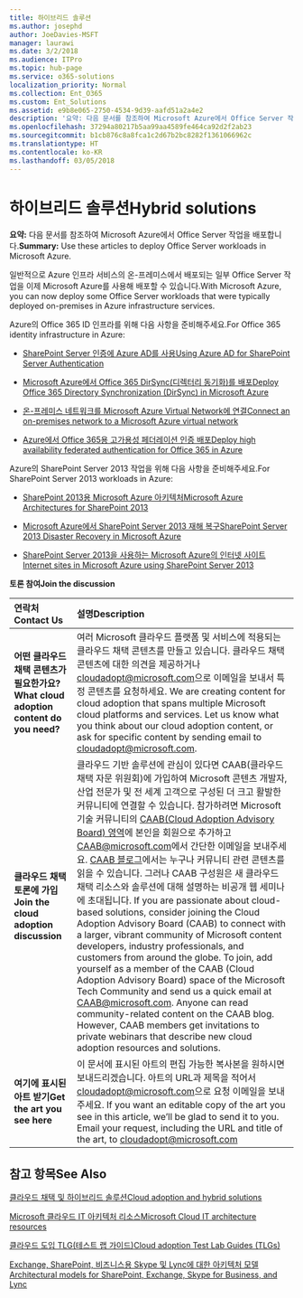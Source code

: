 ```yaml
---
title: 하이브리드 솔루션
ms.author: josephd
author: JoeDavies-MSFT
manager: laurawi
ms.date: 3/2/2018
ms.audience: ITPro
ms.topic: hub-page
ms.service: o365-solutions
localization_priority: Normal
ms.collection: Ent_O365
ms.custom: Ent_Solutions
ms.assetid: e9b8e065-2750-4534-9d39-aafd51a2a4e2
description: '요약: 다음 문서를 참조하여 Microsoft Azure에서 Office Server 작업을 배포합니다.'
ms.openlocfilehash: 37294a80217b5aa99aa4589fe464ca92d2f2ab23
ms.sourcegitcommit: b1cb876c8a8fca1c2d67b2bc8282f1361066962c
ms.translationtype: HT
ms.contentlocale: ko-KR
ms.lasthandoff: 03/05/2018
---
```

# <a name="hybrid-solutions"></a><span data-ttu-id="0968d-103">하이브리드 솔루션</span><span class="sxs-lookup"><span data-stu-id="0968d-103">Hybrid solutions</span></span>

 <span data-ttu-id="0968d-104">**요약:** 다음 문서를 참조하여 Microsoft Azure에서 Office Server 작업을 배포합니다.</span><span class="sxs-lookup"><span data-stu-id="0968d-104">**Summary:** Use these articles to deploy Office Server workloads in Microsoft Azure.</span></span>
  
<span data-ttu-id="0968d-105">일반적으로 Azure 인프라 서비스의 온-프레미스에서 배포되는 일부 Office Server 작업을 이제 Microsoft Azure를 사용해 배포할 수 있습니다.</span><span class="sxs-lookup"><span data-stu-id="0968d-105">With Microsoft Azure, you can now deploy some Office Server workloads that were typically deployed on-premises in Azure infrastructure services.</span></span>
  
<span data-ttu-id="0968d-106">Azure의 Office 365 ID 인프라를 위해 다음 사항을 준비해주세요.</span><span class="sxs-lookup"><span data-stu-id="0968d-106">For Office 365 identity infrastructure in Azure:</span></span>

- [<span data-ttu-id="0968d-107">SharePoint Server 인증에 Azure AD를 사용</span><span class="sxs-lookup"><span data-stu-id="0968d-107">Using Azure AD for SharePoint Server Authentication</span></span>](using-azure-ad-for-sharepoint-server-authentication.md)

- [<span data-ttu-id="0968d-108">Microsoft Azure에서 Office 365 DirSync(디렉터리 동기화)를 배포</span><span class="sxs-lookup"><span data-stu-id="0968d-108">Deploy Office 365 Directory Synchronization (DirSync) in Microsoft Azure</span></span>](deploy-office-365-directory-synchronization-dirsync-in-microsoft-azure.md)
  
- [<span data-ttu-id="0968d-109">온-프레미스 네트워크를 Microsoft Azure Virtual Network에 연결</span><span class="sxs-lookup"><span data-stu-id="0968d-109">Connect an on-premises network to a Microsoft Azure virtual network</span></span>](connect-an-on-premises-network-to-a-microsoft-azure-virtual-network.md)
    
- [<span data-ttu-id="0968d-110">Azure에서 Office 365용 고가용성 페더레이션 인증 배포</span><span class="sxs-lookup"><span data-stu-id="0968d-110">Deploy high availability federated authentication for Office 365 in Azure</span></span>](deploy-high-availability-federated-authentication-for-office-365-in-azure.md)
    
<span data-ttu-id="0968d-111">Azure의 SharePoint Server 2013 작업을 위해 다음 사항을 준비해주세요.</span><span class="sxs-lookup"><span data-stu-id="0968d-111">For SharePoint Server 2013 workloads in Azure:</span></span>
  
- [<span data-ttu-id="0968d-112">SharePoint 2013용 Microsoft Azure 아키텍처</span><span class="sxs-lookup"><span data-stu-id="0968d-112">Microsoft Azure Architectures for SharePoint 2013</span></span>](microsoft-azure-architectures-for-sharepoint-2013.md)
    
- [<span data-ttu-id="0968d-113">Microsoft Azure에서 SharePoint Server 2013 재해 복구</span><span class="sxs-lookup"><span data-stu-id="0968d-113">SharePoint Server 2013 Disaster Recovery in Microsoft Azure</span></span>](sharepoint-server-2013-disaster-recovery-in-microsoft-azure.md)
    
- [<span data-ttu-id="0968d-114">SharePoint Server 2013을 사용하는 Microsoft Azure의 인터넷 사이트</span><span class="sxs-lookup"><span data-stu-id="0968d-114">Internet sites in Microsoft Azure using SharePoint Server 2013</span></span>](internet-sites-in-microsoft-azure-using-sharepoint-server-2013.md)
  
    
<span data-ttu-id="0968d-115">**토론 참여**</span><span class="sxs-lookup"><span data-stu-id="0968d-115">**Join the discussion**</span></span>

|<span data-ttu-id="0968d-116">**연락처**</span><span class="sxs-lookup"><span data-stu-id="0968d-116">**Contact Us**</span></span>|<span data-ttu-id="0968d-117">**설명**</span><span class="sxs-lookup"><span data-stu-id="0968d-117">**Description**</span></span>|
|:-----|:-----|
|<span data-ttu-id="0968d-118">**어떤 클라우드 채택 콘텐츠가 필요한가요?**</span><span class="sxs-lookup"><span data-stu-id="0968d-118">**What cloud adoption content do you need?**</span></span> <br/> |<span data-ttu-id="0968d-p101">여러 Microsoft 클라우드 플랫폼 및 서비스에 적용되는 클라우드 채택 콘텐츠를 만들고 있습니다. 클라우드 채택 콘텐츠에 대한 의견을 제공하거나 [cloudadopt@microsoft.com](mailto:cloudadopt@microsoft.com?Subject=[Cloud%20Adoption%20Content%20Feedback]:%20)으로 이메일을 보내서 특정 콘텐츠를 요청하세요.  </span><span class="sxs-lookup"><span data-stu-id="0968d-p101">We are creating content for cloud adoption that spans multiple Microsoft cloud platforms and services. Let us know what you think about our cloud adoption content, or ask for specific content by sending email to cloudadopt@microsoft.com.</span></span><br/> |
|<span data-ttu-id="0968d-121">**클라우드 채택 토론에 가입**</span><span class="sxs-lookup"><span data-stu-id="0968d-121">**Join the cloud adoption discussion**</span></span> <br/> |<span data-ttu-id="0968d-p102">클라우드 기반 솔루션에 관심이 있다면 CAAB(클라우드 채택 자문 위원회)에 가입하여 Microsoft 콘텐츠 개발자, 산업 전문가 및 전 세계 고객으로 구성된 더 크고 활발한 커뮤니티에 연결할 수 있습니다. 참가하려면 Microsoft 기술 커뮤니티의 [CAAB(Cloud Adoption Advisory Board) 영역](https://aka.ms/caab)에 본인을 회원으로 추가하고 [CAAB@microsoft.com](mailto:caab@microsoft.com?Subject=I%20just%20joined%20the%20Cloud%20Adoption%20Advisory%20Board!)에서 간단한 이메일을 보내주세요. [CAAB 블로그](https://blogs.technet.com/b/solutions_advisory_board/)에서는 누구나 커뮤니티 관련 콘텐츠를 읽을 수 있습니다. 그러나 CAAB 구성원은 새 클라우드 채택 리소스와 솔루션에 대해 설명하는 비공개 웹 세미나에 초대됩니다.  </span><span class="sxs-lookup"><span data-stu-id="0968d-p102">If you are passionate about cloud-based solutions, consider joining the Cloud Adoption Advisory Board (CAAB) to connect with a larger, vibrant community of Microsoft content developers, industry professionals, and customers from around the globe. To join, add yourself as a member of the CAAB (Cloud Adoption Advisory Board) space of the Microsoft Tech Community and send us a quick email at CAAB@microsoft.com. Anyone can read community-related content on the CAAB blog. However, CAAB members get invitations to private webinars that describe new cloud adoption resources and solutions.</span></span><br/> |
|<span data-ttu-id="0968d-125">**여기에 표시된 아트 받기**</span><span class="sxs-lookup"><span data-stu-id="0968d-125">**Get the art you see here**</span></span> <br/> |<span data-ttu-id="0968d-p103">이 문서에 표시된 아트의 편집 가능한 복사본을 원하시면 보내드리겠습니다. 아트의 URL과 제목을 적어서 [cloudadopt@microsoft.com](mailto:cloudadopt@microsoft.com?subject=[Art%20Request]:%20)으로 요청 이메일을 보내주세요.  </span><span class="sxs-lookup"><span data-stu-id="0968d-p103">If you want an editable copy of the art you see in this article, we’ll be glad to send it to you. Email your request, including the URL and title of the art, to cloudadopt@microsoft.com</span></span><br/> |
   
## <a name="see-also"></a><span data-ttu-id="0968d-128">참고 항목</span><span class="sxs-lookup"><span data-stu-id="0968d-128">See Also</span></span>

[<span data-ttu-id="0968d-129">클라우드 채택 및 하이브리드 솔루션</span><span class="sxs-lookup"><span data-stu-id="0968d-129">Cloud adoption and hybrid solutions</span></span>](cloud-adoption-and-hybrid-solutions.md)
  
[<span data-ttu-id="0968d-130">Microsoft 클라우드 IT 아키텍처 리소스</span><span class="sxs-lookup"><span data-stu-id="0968d-130">Microsoft Cloud IT architecture resources</span></span>](microsoft-cloud-it-architecture-resources.md)
  
[<span data-ttu-id="0968d-131">클라우드 도입 TLG(테스트 랩 가이드)</span><span class="sxs-lookup"><span data-stu-id="0968d-131">Cloud adoption Test Lab Guides (TLGs)</span></span>](cloud-adoption-test-lab-guides-tlgs.md)
  
[<span data-ttu-id="0968d-132">Exchange, SharePoint, 비즈니스용 Skype 및 Lync에 대한 아키텍처 모델</span><span class="sxs-lookup"><span data-stu-id="0968d-132">Architectural models for SharePoint, Exchange, Skype for Business, and Lync</span></span>](architectural-models-for-sharepoint-exchange-skype-for-business-and-lync.md)



